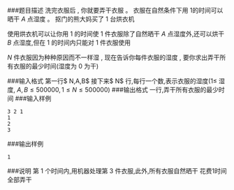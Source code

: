 ###题目描述
洗完衣服后 , 你就要弄干衣服 。 衣服在自然条件下用 $1$的时间可以晒干 $A$ 点湿度 。 抠门的熊大妈买了 $1$ 台烘衣机

使用烘衣机可以让你用 $1$ 的时间使 $1$ 件衣服除了自然晒干 $A$ 点湿度外,还可以烘干 $B$ 点湿度,但在 $1$ 的时间内只能对 $1$ 件衣服使用

$N$ 件衣服因为种种原因而不一样湿 , 现在告诉你每件衣服的湿度 , 要你求出弄干所有衣服的最少时间(湿度为 $0$ 为干)

###输入格式
第一行$ N,A,B$
接下来$ N$ 行,每行一个数,表示衣服的湿度($1 ≤$ 湿度, $A,B \leq 500000,1\leq N\leq 500000$)
###输出格式
一行,弄干所有衣服的最少时间
###输入样例
```
3 2 1
1
2
3
```
###输出样例
```
1
```
###说明
第 $1$ 个时间内,用机器处理第 $3$ 件衣服,此外,所有衣服自然晒干
花费$1$时间全部弄干